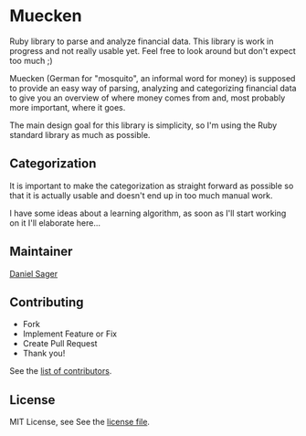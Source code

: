 # Muecken

Ruby library to parse and analyze financial data. This library is work in 
progress and not really usable yet. Feel free to look around but don't expect
too much ;)

Muecken (German for "mosquito", an informal word for money) is supposed to 
provide an easy way of parsing, analyzing and categorizing financial data to
give you an overview of where money comes from and, most probably more 
important, where it goes.

The main design goal for this library is simplicity, so I'm using the Ruby 
standard library as much as possible.

## Categorization

It is important to make the categorization as straight forward as possible so
that it is actually usable and doesn't end up in too much manual work.

I have some ideas about a learning algorithm, as soon as I'll start working on
it I'll elaborate here...

## Maintainer

[Daniel Sager](https://github.com/dsager)

## Contributing

- Fork
- Implement Feature or Fix
- Create Pull Request
- Thank you!

See the [list of contributors](https://github.com/dsager/muecken/contributors).

## License

MIT License, see See the [license file](LICENSE).
